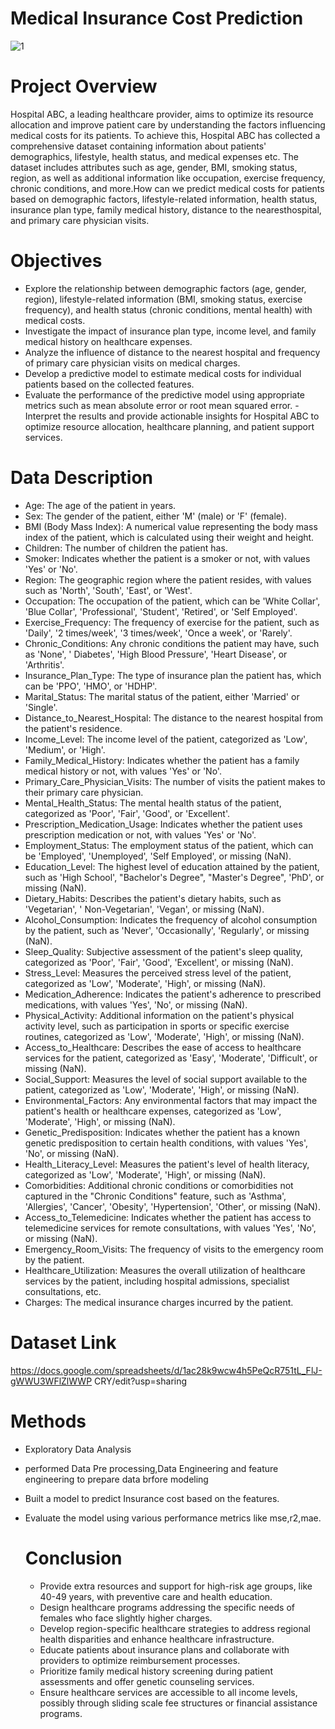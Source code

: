 # Medical Insurance Cost Prediction

![1](https://github.com/risarif/Medical-Insurance-Cost-Prediction/assets/154625806/2ed2210a-634c-4d10-ad2e-60b9c4f9cf17)

# Project Overview
Hospital ABC, a leading healthcare provider, aims to optimize its resource allocation and improve
patient care by understanding the factors influencing medical costs for its patients. To achieve
this, Hospital ABC has collected a comprehensive dataset containing information about patients'
demographics, lifestyle, health status, and medical expenses etc. The dataset includes attributes
such as age, gender, BMI, smoking status, region, as well as additional information like
occupation, exercise frequency, chronic conditions, and more.How can we predict medical costs for patients based on demographic factors, lifestyle-related
information, health status, insurance plan type, family medical history, distance to the nearesthospital, and primary care physician visits.

# Objectives
- Explore the relationship between demographic factors (age, gender, region),
  lifestyle-related information (BMI, smoking status, exercise frequency), and health status
  (chronic conditions, mental health) with medical costs.
- Investigate the impact of insurance plan type, income level, and family medical history on
  healthcare expenses.
- Analyze the influence of distance to the nearest hospital and frequency of primary care
  physician visits on medical charges.
- Develop a predictive model to estimate medical costs for individual patients based on the
  collected features.
- Evaluate the performance of the predictive model using appropriate metrics such as
    mean absolute error or root mean squared error.
  -Interpret the results and provide actionable insights for Hospital ABC to optimize resource
   allocation, healthcare planning, and patient support services.

# Data Description
- Age: The age of the patient in years.
- Sex: The gender of the patient, either 'M' (male) or 'F' (female).
- BMI (Body Mass Index): A numerical value representing the body mass index of the
  patient, which is calculated using their weight and height.
- Children: The number of children the patient has.
- Smoker: Indicates whether the patient is a smoker or not, with values 'Yes' or 'No'.
- Region: The geographic region where the patient resides, with values such as 'North',
  'South', 'East', or 'West'.
- Occupation: The occupation of the patient, which can be 'White Collar', 'Blue Collar',
  'Professional', 'Student', 'Retired', or 'Self Employed'.
- Exercise_Frequency: The frequency of exercise for the patient, such as 'Daily', '2
  times/week', '3 times/week', 'Once a week', or 'Rarely'.
- Chronic_Conditions: Any chronic conditions the patient may have, such as 'None',
' Diabetes', 'High Blood Pressure', 'Heart Disease', or 'Arthritis'.
- Insurance_Plan_Type: The type of insurance plan the patient has, which can be 'PPO',
  'HMO', or 'HDHP'.
- Marital_Status: The marital status of the patient, either 'Married' or 'Single'.
- Distance_to_Nearest_Hospital: The distance to the nearest hospital from the patient's
  residence.
- Income_Level: The income level of the patient, categorized as 'Low', 'Medium', or 'High'.
- Family_Medical_History: Indicates whether the patient has a family medical history or not,
  with values 'Yes' or 'No'.
- Primary_Care_Physician_Visits: The number of visits the patient makes to their primary
  care physician.
- Mental_Health_Status: The mental health status of the patient, categorized as 'Poor', 'Fair',
  'Good', or 'Excellent'.
- Prescription_Medication_Usage: Indicates whether the patient uses prescription
  medication or not, with values 'Yes' or 'No'.
- Employment_Status: The employment status of the patient, which can be 'Employed',
  'Unemployed', 'Self Employed', or missing (NaN).
- Education_Level: The highest level of education attained by the patient, such as 'High
  School', "Bachelor's Degree", "Master's Degree", 'PhD', or missing (NaN).
- Dietary_Habits: Describes the patient's dietary habits, such as 'Vegetarian',
' Non-Vegetarian', 'Vegan', or missing (NaN).
- Alcohol_Consumption: Indicates the frequency of alcohol consumption by the patient,
  such as 'Never', 'Occasionally', 'Regularly', or missing (NaN).
- Sleep_Quality: Subjective assessment of the patient's sleep quality, categorized as 'Poor',
 'Fair', 'Good', 'Excellent', or missing (NaN).
- Stress_Level: Measures the perceived stress level of the patient, categorized as 'Low',
 'Moderate', 'High', or missing (NaN).
- Medication_Adherence: Indicates the patient's adherence to prescribed medications, with
  values 'Yes', 'No', or missing (NaN).
- Physical_Activity: Additional information on the patient's physical activity level, such as
  participation in sports or specific exercise routines, categorized as 'Low', 'Moderate',
  'High', or missing (NaN).
- Access_to_Healthcare: Describes the ease of access to healthcare services for the
  patient, categorized as 'Easy', 'Moderate', 'Difficult', or missing (NaN).
- Social_Support: Measures the level of social support available to the patient, categorized
  as 'Low', 'Moderate', 'High', or missing (NaN).
- Environmental_Factors: Any environmental factors that may impact the patient's health or
  healthcare expenses, categorized as 'Low', 'Moderate', 'High', or missing (NaN).
- Genetic_Predisposition: Indicates whether the patient has a known genetic predisposition
  to certain health conditions, with values 'Yes', 'No', or missing (NaN).
- Health_Literacy_Level: Measures the patient's level of health literacy, categorized as
 'Low', 'Moderate', 'High', or missing (NaN).
- Comorbidities: Additional chronic conditions or comorbidities not captured in the "Chronic
  Conditions" feature, such as 'Asthma', 'Allergies', 'Cancer', 'Obesity', 'Hypertension', 'Other',
or missing (NaN).
- Access_to_Telemedicine: Indicates whether the patient has access to telemedicine
  services for remote consultations, with values 'Yes', 'No', or missing (NaN).
- Emergency_Room_Visits: The frequency of visits to the emergency room by the patient.
- Healthcare_Utilization: Measures the overall utilization of healthcare services by the
  patient, including hospital admissions, specialist consultations, etc.
- Charges: The medical insurance charges incurred by the patient.

# Dataset Link
https://docs.google.com/spreadsheets/d/1ac28k9wcw4h5PeQcR751tL_FlJ-gWWU3WFlZlWWP
CRY/edit?usp=sharing

# Methods
- Exploratory Data Analysis
- performed Data Pre processing,Data Engineering and feature engineering to prepare data brfore modeling
- Built a model to predict Insurance cost based on the features.
- Evaluate the model using various performance metrics like mse,r2,mae.
  
  # Conclusion
     -  Provide extra resources and support for high-risk age groups, like 40-49 years, with preventive care and health education.
     - Design healthcare programs addressing the specific needs of females who face slightly higher charges.
     -  Develop region-specific healthcare strategies to address regional health disparities and enhance healthcare infrastructure.
     -  Educate patients about insurance plans and collaborate with providers to optimize reimbursement processes.
     - Prioritize family medical history screening during patient assessments and offer genetic counseling services.
     - Ensure healthcare services are accessible to all income levels, possibly through sliding scale fee structures or financial assistance programs.


